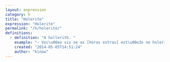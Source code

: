 ```yaml
---
layout: expression
category: h
title: "Holerite"
expression: "Holerite"
permalink: "/h/holerite/"
definitions:
  - definition: "A hollerith. "
    example: "- Voc\u00ea viu se as [horas extras] est\u00e3o no holerite deste m\u00eas?"
    created: "2014-05-05T14:51:24"
    author: "kinow"
---
```

